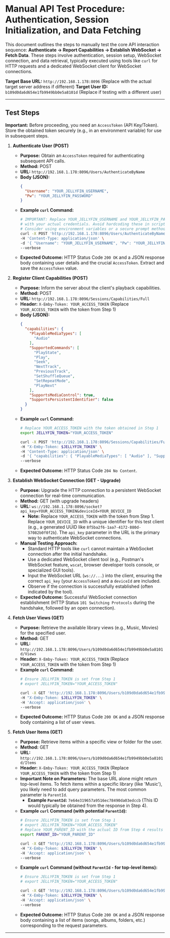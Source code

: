 # Manual API Test Procedure: Authentication, Session Initialization, and Data Fetching

This document outlines the steps to manually test the core API interaction sequence: **Authenticate -> Report Capabilities -> Establish WebSocket -> Fetch Data**. These steps involve authentication, session setup, WebSocket connection, and data retrieval, typically executed using tools like `curl` for HTTP requests and a dedicated WebSocket client for WebSocket connections.

**Target Base URL:** `http://192.168.1.178:8096` (Replace with the actual target server address if different)
**Target User ID:** `b109d0da6d654e1fb9949bb0e5a8101d` (Replace if testing with a different user)

---

## Test Steps

**Important:** Before proceeding, you need an `AccessToken` (API Key/Token). Store the obtained token securely (e.g., in an environment variable) for use in subsequent steps.

1.  **Authenticate User (POST)**

    *   **Purpose:** Obtain an `AccessToken` required for authenticating subsequent API calls.
    *   **Method:** POST
    *   **URL:** `http://192.168.1.178:8096/Users/AuthenticateByName`
    *   **Body (JSON):**
        ```json
        {
          "Username": "YOUR_JELLYFIN_USERNAME",
          "Pw": "YOUR_JELLYFIN_PASSWORD"
        }
        ```
    *   **Example `curl` Command:**
        ```bash
        # IMPORTANT: Replace YOUR_JELLYFIN_USERNAME and YOUR_JELLYFIN_PASSWORD
        # with your actual credentials. Avoid hardcoding these in scripts.
        # Consider using environment variables or a secure prompt method.
        curl -X POST 'http://192.168.1.178:8096/Users/AuthenticateByName' \
        -H 'Content-Type: application/json' \
        -d '{ "Username": "YOUR_JELLYFIN_USERNAME", "Pw": "YOUR_JELLYFIN_PASSWORD" }' \
        --verbose
        ```
    *   **Expected Outcome:** HTTP Status Code `200 OK` and a JSON response body containing user details and the crucial `AccessToken`. Extract and save the `AccessToken` value.

2.  **Register Client Capabilities (POST)**

    *   **Purpose:** Inform the server about the client's playback capabilities.
    *   **Method:** POST
    *   **URL:** `http://192.168.1.178:8096/Sessions/Capabilities/Full`
    *   **Header:** `X-Emby-Token: YOUR_ACCESS_TOKEN` (Replace `YOUR_ACCESS_TOKEN` with the token from Step 1)
    *   **Body (JSON):**
        ```json
        {
          "capabilities": {
            "PlayableMediaTypes": [
              "Audio"
            ],
            "SupportedCommands": [
              "PlayState",
              "Play",
              "Seek",
              "NextTrack",
              "PreviousTrack",
              "SetShuffleQueue",
              "SetRepeatMode",
              "PlayNext"
            ],
            "SupportsMediaControl": true,
            "SupportsPersistentIdentifier": false
          }
        }
        ```
    *   **Example `curl` Command:**
        ```bash
        # Replace YOUR_ACCESS_TOKEN with the token obtained in Step 1
        export JELLYFIN_TOKEN="YOUR_ACCESS_TOKEN"

        curl -X POST 'http://192.168.1.178:8096/Sessions/Capabilities/Full' \
        -H "X-Emby-Token: $JELLYFIN_TOKEN" \
        -H 'Content-Type: application/json' \
        -d '{ "capabilities": { "PlayableMediaTypes": [ "Audio" ], "SupportedCommands": [ "PlayState", "Play", "Seek", "NextTrack", "PreviousTrack", "SetShuffleQueue", "SetRepeatMode", "PlayNext" ], "SupportsMediaControl": true, "SupportsPersistentIdentifier": false } }' \
        --verbose
        ```
    *   **Expected Outcome:** HTTP Status Code `204 No Content`.

3.  **Establish WebSocket Connection (GET - Upgrade)**

    *   **Purpose:** Upgrade the HTTP connection to a persistent WebSocket connection for real-time communication.
    *   **Method:** GET (with upgrade headers)
    *   **URL:** `ws://192.168.1.178:8096/socket?api_key=YOUR_ACCESS_TOKEN&deviceId=YOUR_DEVICE_ID`
        *   **Note:** Replace `YOUR_ACCESS_TOKEN` with the token from Step 1. Replace `YOUR_DEVICE_ID` with a unique identifier for this test client (e.g., a generated UUID like `8f5ba2f6-1aa7-4172-880d-57082b0f0f2b`). The `api_key` parameter in the URL is the primary way to authenticate WebSocket connections.
    *   **Manual Testing Approach:**
        *   Standard HTTP tools like `curl` cannot maintain a WebSocket connection after the initial handshake.
        *   Use a dedicated WebSocket client tool (e.g., Postman's WebSocket feature, `wscat`, browser developer tools console, or specialized GUI tools).
        *   Input the WebSocket URL (`ws://...`) into the client, ensuring the correct `api_key` (your `AccessToken`) and a `deviceId` are included.
        *   Observe if the connection is successfully established (often indicated by the tool).
    *   **Expected Outcome:** Successful WebSocket connection establishment (HTTP Status `101 Switching Protocols` during the handshake, followed by an open connection).

4.  **Fetch User Views (GET)**

    *   **Purpose:** Retrieve the available library views (e.g., Music, Movies) for the specified user.
    *   **Method:** GET
    *   **URL:** `http://192.168.1.178:8096/Users/b109d0da6d654e1fb9949bb0e5a8101d/Views`
    *   **Header:** `X-Emby-Token: YOUR_ACCESS_TOKEN` (Replace `YOUR_ACCESS_TOKEN` with the token from Step 1)
    *   **Example `curl` Command:**
        ```bash
        # Ensure JELLYFIN_TOKEN is set from Step 1
        # export JELLYFIN_TOKEN="YOUR_ACCESS_TOKEN"

        curl -X GET 'http://192.168.1.178:8096/Users/b109d0da6d654e1fb9949bb0e5a8101d/Views' \
        -H "X-Emby-Token: $JELLYFIN_TOKEN" \
        -H 'Accept: application/json' \
        --verbose
        ```
    *   **Expected Outcome:** HTTP Status Code `200 OK` and a JSON response body containing a list of user views.

5.  **Fetch User Items (GET)**

    *   **Purpose:** Retrieve items within a specific view or folder for the user.
    *   **Method:** GET
    *   **URL:** `http://192.168.1.178:8096/Users/b109d0da6d654e1fb9949bb0e5a8101d/Items`
    *   **Header:** `X-Emby-Token: YOUR_ACCESS_TOKEN` (Replace `YOUR_ACCESS_TOKEN` with the token from Step 1)
    *   **Important Note on Parameters:** The base URL alone might return top-level items. To fetch items within a specific library (like 'Music'), you likely need to add query parameters. The most common parameter is `ParentId`.
        *   **Example `ParentId`:** `7e64e319657a9516ec78490da03edccb` (This ID would typically be obtained from the response in Step 4).
    *   **Example `curl` Command (with potential `ParentId`):**
        ```bash
        # Ensure JELLYFIN_TOKEN is set from Step 1
        # export JELLYFIN_TOKEN="YOUR_ACCESS_TOKEN"
        # Replace YOUR_PARENT_ID with the actual ID from Step 4 results
        export PARENT_ID="YOUR_PARENT_ID"

        curl -X GET "http://192.168.1.178:8096/Users/b109d0da6d654e1fb9949bb0e5a8101d/Items?ParentId=$PARENT_ID" \
        -H "X-Emby-Token: $JELLYFIN_TOKEN" \
        -H 'Accept: application/json' \
        --verbose
        ```
    *   **Example `curl` Command (without `ParentId` - for top-level items):**
        ```bash
        # Ensure JELLYFIN_TOKEN is set from Step 1
        # export JELLYFIN_TOKEN="YOUR_ACCESS_TOKEN"

        curl -X GET 'http://192.168.1.178:8096/Users/b109d0da6d654e1fb9949bb0e5a8101d/Items' \
        -H "X-Emby-Token: $JELLYFIN_TOKEN" \
        -H 'Accept: application/json' \
        --verbose
        ```
    *   **Expected Outcome:** HTTP Status Code `200 OK` and a JSON response body containing a list of items (songs, albums, folders, etc.) corresponding to the request parameters.

---